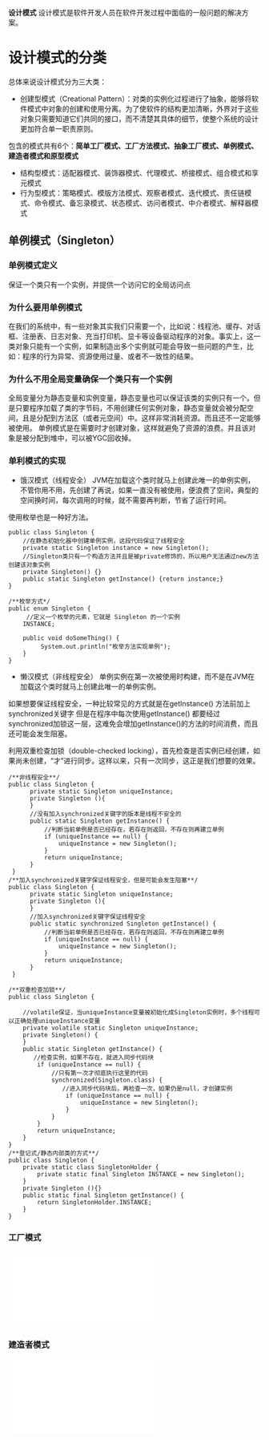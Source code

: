 **设计模式**
设计模式是软件开发人员在软件开发过程中面临的一般问题的解决方案。
# 设计模式的分类
总体来说设计模式分为三大类：
* 创建型模式（Creational Pattern）：对类的实例化过程进行了抽象，能够将软件模式中对象的创建和使用分离。为了使软件的结构更加清晰，外界对于这些对象只需要知道它们共同的接口，而不清楚其具体的细节，使整个系统的设计更加符合单一职责原则。

包含的模式共有6个：**简单工厂模式、工厂方法模式、抽象工厂模式、单例模式、建造者模式和原型模式**
* 结构型模式：适配器模式、装饰器模式、代理模式、桥接模式、组合模式和享元模式
* 行为型模式：策略模式、模版方法模式、观察者模式、迭代模式、责任链模式、命令模式、备忘录模式、状态模式、访问者模式、中介者模式、解释器模式

## 单例模式（Singleton）
### 单例模式定义
保证一个类只有一个实例，并提供一个访问它的全局访问点
### 为什么要用单例模式
在我们的系统中，有一些对象其实我们只需要一个，比如说：线程池、缓存、对话框、注册表、日志对象、充当打印机、显卡等设备驱动程序的对象。事实上，这一类对象只能有一个实例，如果制造出多个实例就可能会导致一些问题的产生，比如：程序的行为异常、资源使用过量、或者不一致性的结果。
### 为什么不用全局变量确保一个类只有一个实例
全局变量分为静态变量和实例变量，静态变量也可以保证该类的实例只有一个。但是只要程序加载了类的字节码，不用创建任何实例对象，静态变量就会被分配空间，且是分配到方法区（或者元空间）中。这样非常消耗资源。而且还不一定能够被使用。
单例模式是在需要时才创建对象，这样就避免了资源的浪费。并且该对象是被分配到堆中，可以被YGC回收掉。
### 单利模式的实现
+ 饿汉模式（线程安全）
JVM在加载这个类时就马上创建此唯一的单例实例，不管你用不用，先创建了再说，如果一直没有被使用，便浪费了空间，典型的空间换时间，每次调用的时候，就不需要再判断，节省了运行时间。

使用枚举也是一种好方法。
```
public class Singleton {
	//在静态初始化器中创建单例实例，这段代码保证了线程安全
	private static Singleton instance = new Singleton();
	//Singleton类只有一个构造方法并且是被private修饰的，所以用户无法通过new方法创建该对象实例
	private Singleton() {}
	public static Singleton getInstance() {return instance;}
}

/**枚举方式*/
public enum Singleton {
	 //定义一个枚举的元素，它就是 Singleton 的一个实例
    INSTANCE;  
    
    public void doSomeThing() {  
	     System.out.println("枚举方法实现单例");
    }  
}
```

+ 懒汉模式（非线程安全）
单例实例在第一次被使用时构建，而不是在JVM在加载这个类时就马上创建此唯一的单例实例。

如果想要保证线程安全，一种比较常见的方式就是在getInstance() 方法前加上synchronized关键字
但是在程序中每次使用getInstance() 都要经过synchronized加锁这一层，这难免会增加getInstance()的方法的时间消费，而且还可能会发生阻塞。

利用双重检查加锁（double-checked locking），首先检查是否实例已经创建，如果尚未创建，“才”进行同步。这样以来，只有一次同步，这正是我们想要的效果。
```
/**非线程安全**/
public class Singleton {  
      private static Singleton uniqueInstance;  
      private Singleton (){
      }   
      //没有加入synchronized关键字的版本是线程不安全的
      public static Singleton getInstance() {
          //判断当前单例是否已经存在，若存在则返回，不存在则再建立单例
	      if (uniqueInstance == null) {  
	          uniqueInstance = new Singleton();  
	      }  
	      return uniqueInstance;  
      }  
 }
/**加入synchronized关键字保证线程安全，但是可能会发生阻塞**/
public class Singleton {  
      private static Singleton uniqueInstance;  
      private Singleton (){
      }   
      //加入synchronized关键字保证线程安全
      public static synchronized Singleton getInstance() {
          //判断当前单例是否已经存在，若存在则返回，不存在则再建立单例
	      if (uniqueInstance == null) {  
	          uniqueInstance = new Singleton();  
	      }  
	      return uniqueInstance;  
      }  
 }

/**双重检查加锁**/
public class Singleton {

    //volatile保证，当uniqueInstance变量被初始化成Singleton实例时，多个线程可以正确处理uniqueInstance变量
    private volatile static Singleton uniqueInstance;
    private Singleton() {
    }
    public static Singleton getInstance() {
       //检查实例，如果不存在，就进入同步代码块
        if (uniqueInstance == null) {
            //只有第一次才彻底执行这里的代码
            synchronized(Singleton.class) {
               //进入同步代码块后，再检查一次，如果仍是null，才创建实例
                if (uniqueInstance == null) {
                    uniqueInstance = new Singleton();
                }
            }
        }
        return uniqueInstance;
    }
}
/**登记式/静态内部类的方式**/
public class Singleton {  
    private static class SingletonHolder {  
    	private static final Singleton INSTANCE = new Singleton();  
    }  
    private Singleton (){}  
    public static final Singleton getInstance() {  
    	return SingletonHolder.INSTANCE;  
    }  
} 
```
### 工厂模式
![图解设计模式-工厂模式](设计模式/图解设计模式-工厂模式.md)
### 建造者模式
![图解设计模式-建造者模式](设计模式/图解设计模式-建造者模式.md)
